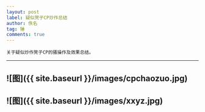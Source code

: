 ```yaml
---
layout: post
label: 疑似凳子CP炒作总结
author: 佚名
tag: 锤
comments: true
---
```


    关于疑似炒作凳子CP的骚操作及效果总结。

---


![图]({{ site.baseurl }}/images/cpchaozuo.jpg)
---


![图]({{ site.baseurl }}/images/xxyz.jpg)
---

